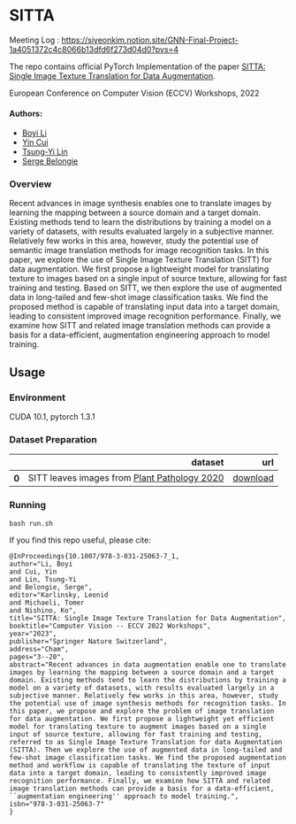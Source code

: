 # SITTA
Meeting Log : https://siyeonkim.notion.site/GNN-Final-Project-1a4051372c4c8066b13dfd6f273d04d0?pvs=4

The repo contains official PyTorch Implementation of the paper [SITTA: Single Image Texture Translation for Data Augmentation](https://link.springer.com/chapter/10.1007/978-3-031-25063-7_1).

European Conference on Computer Vision (ECCV) Workshops, 2022

#### Authors: 
* [Boyi Li](https://sites.google.com/site/boyilics/home)
* [Yin Cui](https://scholar.google.com/citations?hl=zh-CN&user=iP5m52IAAAAJ)
* [Tsung-Yi Lin](https://scholar.google.com/citations?hl=zh-CN&user=_BPdgV0AAAAJ)
* [Serge Belongie](https://scholar.google.com/citations?user=ORr4XJYAAAAJ&hl=zh-CN)



### Overview

Recent advances in image synthesis enables one to translate images by learning the mapping between a source domain and a target domain. Existing methods tend to learn the distributions by training a model on a variety of datasets, with results evaluated largely in a subjective manner. Relatively few works in this area, however, study the potential use of semantic image translation methods for image recognition tasks. In this paper, we explore the use of Single Image Texture Translation (SITT) for data augmentation. We first propose a lightweight model for translating texture to images based on a single input of source texture, allowing for fast training and testing. Based on SITT, we then explore the use of augmented data in long-tailed and few-shot image classification tasks. We find the proposed method is capable of translating input data into a target domain, leading to consistent improved image recognition performance. Finally, we examine how SITT and related image translation methods can provide a basis for a data-efficient, augmentation engineering approach to model training.

## Usage
### Environment
CUDA 10.1, pytorch 1.3.1

### Dataset Preparation

<table>
  <thead>
    <tr style="text-align: right;">
       <th></th>
      <th>dataset</th>
      <th>url</th>
    </tr>
  </thead>
  <tbody>
    <tr>
       <th>0</th>
       <td>SITT leaves images from <a href="https://arxiv.org/abs/2004.11958">Plant Pathology 2020</a> </td>
      <td><a href="https://drive.google.com/drive/folders/1GOmB86w-uVaKo5EydA0YgspPxkE0grbt?usp=sharing">download</a></td>
    </tr>
  </tbody>
</table>

### Running 
`bash run.sh`

If you find this repo useful, please cite:
```
@InProceedings{10.1007/978-3-031-25063-7_1,
author="Li, Boyi
and Cui, Yin
and Lin, Tsung-Yi
and Belongie, Serge",
editor="Karlinsky, Leonid
and Michaeli, Tomer
and Nishino, Ko",
title="SITTA: Single Image Texture Translation for Data Augmentation",
booktitle="Computer Vision -- ECCV 2022 Workshops",
year="2023",
publisher="Springer Nature Switzerland",
address="Cham",
pages="3--20",
abstract="Recent advances in data augmentation enable one to translate images by learning the mapping between a source domain and a target domain. Existing methods tend to learn the distributions by training a model on a variety of datasets, with results evaluated largely in a subjective manner. Relatively few works in this area, however, study the potential use of image synthesis methods for recognition tasks. In this paper, we propose and explore the problem of image translation for data augmentation. We first propose a lightweight yet efficient model for translating texture to augment images based on a single input of source texture, allowing for fast training and testing, referred to as Single Image Texture Translation for data Augmentation (SITTA). Then we explore the use of augmented data in long-tailed and few-shot image classification tasks. We find the proposed augmentation method and workflow is capable of translating the texture of input data into a target domain, leading to consistently improved image recognition performance. Finally, we examine how SITTA and related image translation methods can provide a basis for a data-efficient, ``augmentation engineering'' approach to model training.",
isbn="978-3-031-25063-7"
}
```

